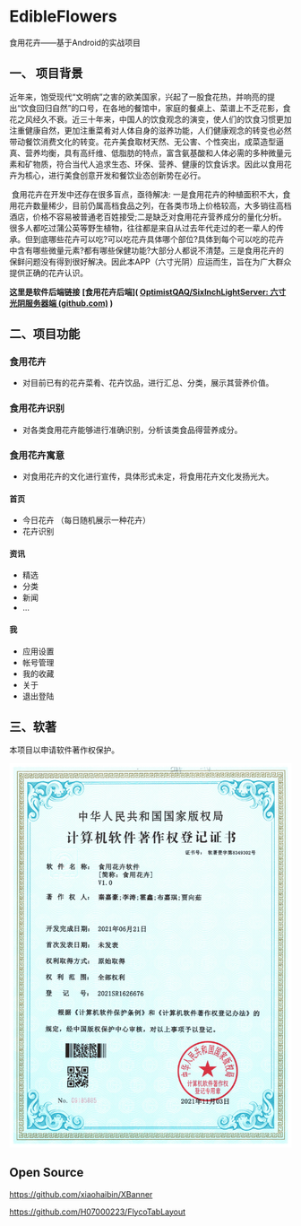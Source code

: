 # EdibleFlowers
食用花卉——基于Android的实战项目

## 一、 项目背景

​                近年来，饱受现代“文明病”之害的欧美国家，兴起了一股食花热，并响亮的提出“饮食回归自然”的口号，在各地的餐馆中，家庭的餐桌上、菜谱上不乏花影，食花之风经久不衰。近三十年来，中国人的饮食观念的演变，使人们的饮食习惯更加注重健康自然，更加注重菜肴对人体自身的滋养功能，人们健康观念的转变也必然带动餐饮消费文化的转变。花卉美食取材天然、无公害、个性突出，成菜造型逼真、营养均衡，具有高纤维、低脂肪的特点，富含氨基酸和人体必需的多种微量元素和矿物质，符合当代人追求生态、环保、营养、健康的饮食诉求。因此以食用花卉为核心，进行美食创意开发和餐饮业态创新势在必行。

​                食用花卉在开发中还存在很多盲点，亟待解决: 一是食用花卉的种植面积不大，食用花卉数量稀少，目前仍属高档食品之列，在各类市场上价格较高，大多销往高档酒店，价格不容易被普通老百姓接受;二是缺乏对食用花卉营养成分的量化分析。很多人都吃过蒲公英等野生植物，往往都是来自从过去年代走过的老一辈人的传承。但到底哪些花卉可以吃?可以吃花卉具体哪个部位?具体到每个可以吃的花卉中含有哪些微量元素?都有哪些保健功能?大部分人都说不清楚。三是食用花卉的保鲜问题没有得到很好解决。因此本APP（六寸光阴）应运而生，旨在为广大群众提供正确的花卉认识。

**这里是软件后端链接**     **[食用花卉后端]( [OptimistQAQ/SixInchLightServer: 六寸光阴服务器端 (github.com)](https://github.com/OptimistQAQ/SixInchLightServer) )**



## 二、项目功能

### 食用花卉

- 对目前已有的花卉菜肴、花卉饮品，进行汇总、分类，展示其营养价值。

### 食用花卉识别
- 对各类食用花卉能够进行准确识别，分析该类食品得营养成分。

### 食用花卉寓意
- 对食用花卉的文化进行宣传，具体形式未定，将食用花卉文化发扬光大。


#### 首页

- 今日花卉 （每日随机展示一种花卉）
- 花卉识别

#### 资讯

- 精选
- 分类
- 新闻
- ...

#### 我

- 应用设置
- 帐号管理
- 我的收藏
- 关于
- 退出登陆

## 三、软著

本项目以申请软件著作权保护。

![](./ruanzhu.jpg)

## Open Source

https://github.com/xiaohaibin/XBanner

https://github.com/H07000223/FlycoTabLayout
